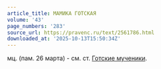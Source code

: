 ```yaml
---
article_title: МАМИКА ГОТСКАЯ
volume: '43'
page_numbers: '283'
source_url: https://pravenc.ru/text/2561786.html
downloaded_at: '2025-10-13T15:50:34Z'
---
```


мц. (пам. 26 марта) - см. ст. [Готские мученики](<https://pravenc.ru/text/Готские мученики.html>).
